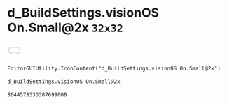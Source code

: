 # d_BuildSettings.visionOS On.Small@2x `32x32`
<img src="/img/d_BuildSettings.visionOS%20On.Small@2x.png" width=32 height=32>

``` CSharp
EditorGUIUtility.IconContent("d_BuildSettings.visionOS On.Small@2x")
```
```
d_BuildSettings.visionOS On.Small@2x
```
```
8644578333387699008
```
